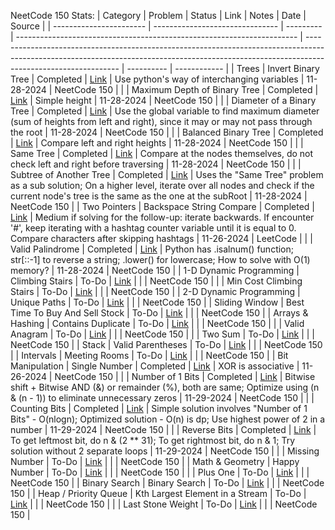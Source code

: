 NeetCode 150 Stats:
| Category                | Problem                         | Status    | Link                                                                   | Notes                                                                                                                                                                                       | Date       | Source       |
| ----------------------- | ------------------------------- | --------- | ---------------------------------------------------------------------- | ------------------------------------------------------------------------------------------------------------------------------------------------------------------------------------------- | ---------- | ------------ |
| Trees                   | Invert Binary Tree              | Completed | [Link](https://leetcode.com/problems/invert-binary-tree/)              | Use python's way of interchanging variables                                                                                                                                                 | 11-28-2024 | NeetCode 150 |
|                         | Maximum Depth of Binary Tree    | Completed | [Link](https://leetcode.com/problems/maximum-depth-of-binary-tree/)    | Simple height                                                                                                                                                                               | 11-28-2024 | NeetCode 150 |
|                         | Diameter of a Binary Tree       | Completed | [Link](https://leetcode.com/problems/diameter-of-binary-tree/)         | Use the global variable to find maximum diameter (sum of heights from left and right), since it may or may not pass through the root                                                        | 11-28-2024 | NeetCode 150 |
|                         | Balanced Binary Tree            | Completed | [Link](https://leetcode.com/problems/balanced-binary-tree/)            | Compare left and right heights                                                                                                                                                              | 11-28-2024 | NeetCode 150 |
|                         | Same Tree                       | Completed | [Link](https://leetcode.com/problems/same-tree/)                       | Compare at the nodes themselves, do not check left and right before traversing                                                                                                              | 11-28-2024 | NeetCode 150 |
|                         | Subtree of Another Tree         | Completed | [Link](https://leetcode.com/problems/subtree-of-another-tree/)         | Uses the "Same Tree" problem as a sub solution; On a higher level, iterate over all nodes and check if the current node's tree is the same as the one at the subRoot                        | 11-28-2024 | NeetCode 150 |
| Two Pointers            | Backspace String Compare        | Completed | [Link](https://leetcode.com/problems/backspace-string-compare)         | Medium if solving for the follow-up: iterate backwards. If encounter '#', keep iterating with a hashtag counter variable until it is equal to 0. Compare characters after skipping hashtags | 11-26-2024 | LeetCode     |
|                         | Valid Palindrome                | Completed | [Link](https://leetcode.com/problems/valid-palindrome/)                | Python has .isalnum() function; str[::-1] to reverse a string; .lower() for lowercase; How to solve with O(1) memory?                                                                       | 11-28-2024 | NeetCode 150 |
| 1-D Dynamic Programming | Climbing Stairs                 | To-Do     | [Link](https://leetcode.com/problems/climbing-stairs/)                 |                                                                                                                                                                                             |            | NeetCode 150 |
|                         | Min Cost Climbing Stairs        | To-Do     | [Link](https://leetcode.com/problems/min-cost-climbing-stairs/)        |                                                                                                                                                                                             |            | NeetCode 150 |
| 2-D Dynamic Programming | Unique Paths                    | To-Do     | [Link](https://leetcode.com/problems/unique-paths)                     |                                                                                                                                                                                             |            | NeetCode 150 |
| Sliding Window          | Best Time To Buy And Sell Stock | To-Do     | [Link](https://leetcode.com/problems/best-time-to-buy-and-sell-stock/) |                                                                                                                                                                                             |            | NeetCode 150 |
| Arrays & Hashing        | Contains Duplicate              | To-Do     | [Link](https://leetcode.com/problems/contains-duplicate/)              |                                                                                                                                                                                             |            | NeetCode 150 |
|                         | Valid Anagram                   | To-Do     | [Link](https://leetcode.com/problems/valid-anagram/)                   |                                                                                                                                                                                             |            | NeetCode 150 |
|                         | Two Sum                         | To-Do     | [Link](https://leetcode.com/problems/two-sum/)                         |                                                                                                                                                                                             |            | NeetCode 150 |
| Stack                   | Valid Parentheses               | To-Do     | [Link](https://leetcode.com/problems/valid-parentheses/)               |                                                                                                                                                                                             |            | NeetCode 150 |
| Intervals               | Meeting Rooms                   | To-Do     | [Link](https://leetcode.com/problems/meeting-rooms/)                   |                                                                                                                                                                                             |            | NeetCode 150 |
| Bit Manipulation        | Single Number                   | Completed | [Link](https://leetcode.com/problems/single-number)                    | XOR is associative                                                                                                                                                                          | 11-26-2024 | NeetCode 150 |
|                         | Number of 1 Bits                | Completed | [Link](https://leetcode.com/problems/number-of-1-bits/)                | Bitwise shift + Bitwise AND (&) or remainder (%), both are same; Optimize using (n & (n - 1)) to eliminate unnecessary zeros                                                                | 11-29-2024 | NeetCode 150 |
|                         | Counting Bits                   | Completed | [Link](https://leetcode.com/problems/counting-bits/)                   | Simple solution involves "Number of 1 Bits" - O(nlogn); Optimized solution - O(n) is dp; Use highest power of 2 in a number                                                                 | 11-29-2024 | NeetCode 150 |
|                         | Reverse Bits                    | Completed | [Link](https://leetcode.com/problems/reverse-bits/)                    | To get leftmost bit, do n & (2 \*\* 31); To get rightmost bit, do n & 1; Try solution without 2 separate loops                                                                              | 11-29-2024 | NeetCode 150 |
|                         | Missing Number                  | To-Do     | [Link](https://leetcode.com/problems/missing-number/)                  |                                                                                                                                                                                             |            | NeetCode 150 |
| Math & Geometry         | Happy Number                    | To-Do     | [Link](https://leetcode.com/problems/happy-number/)                    |                                                                                                                                                                                             |            | NeetCode 150 |
|                         | Plus One                        | To-Do     | [Link](https://leetcode.com/problems/plus-one/)                        |                                                                                                                                                                                             |            | NeetCode 150 |
| Binary Search           | Binary Search                   | To-Do     | [Link](https://leetcode.com/problems/binary-search/)                   |                                                                                                                                                                                             |            | NeetCode 150 |
| Heap / Priority Queue   | Kth Largest Element in a Stream | To-Do     | [Link](https://leetcode.com/problems/kth-largest-element-in-a-stream/) |                                                                                                                                                                                             |            | NeetCode 150 |
|                         | Last Stone Weight               | To-Do     | [Link](https://leetcode.com/problems/last-stone-weight/)               |                                                                                                                                                                                             |            | NeetCode 150 |
